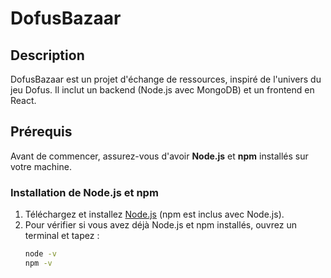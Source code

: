 # DofusBazaar

## Description
DofusBazaar est un projet d'échange de ressources, inspiré de l'univers du jeu Dofus. Il inclut un backend (Node.js avec MongoDB) et un frontend en React.

## Prérequis

Avant de commencer, assurez-vous d'avoir **Node.js** et **npm** installés sur votre machine.

### Installation de Node.js et npm

1. Téléchargez et installez [Node.js](https://nodejs.org/) (npm est inclus avec Node.js).
2. Pour vérifier si vous avez déjà Node.js et npm installés, ouvrez un terminal et tapez :
   ```sh
   node -v
   npm -v
